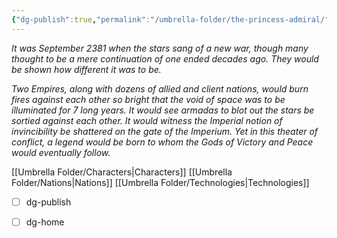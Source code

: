 ```yaml
---
{"dg-publish":true,"permalink":"/umbrella-folder/the-princess-admiral/","tags":["gardenEntry"]}
---
```



  *It was September 2381 when the stars sang of a new war, though many thought to be a mere continuation of one ended decades ago. They would be shown how different it was to be.*
  
  *Two Empires, along with dozens of allied and client nations, would burn fires against each other so bright that the void of space was to be illuminated for 7 long years. It would see armadas to blot out the stars be sortied against each other. It would witness the Imperial notion of invincibility be shattered on the gate of the Imperium.  Yet in this theater of conflict, a legend would be born to whom the Gods of Victory and Peace would eventually follow.*
  

[[Umbrella Folder/Characters\|Characters]]
[[Umbrella Folder/Nations\|Nations]]
[[Umbrella Folder/Technologies\|Technologies]]

- [ ] dg-publish
- [ ] dg-home

